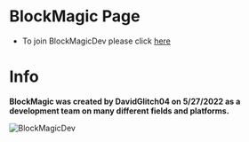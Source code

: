 # BlockMagic Page
- To join BlockMagicDev please click [here](https://docs.google.com/forms/d/1iTJHe_lo9ZRicn9gmLAAfG9-G4vkO_WePBvAypGrEPM)

# Info
**BlockMagic was created by DavidGlitch04 on 5/27/2022 as a development team on many different fields and platforms.**

![BlockMagicDev](https://avatars.githubusercontent.com/u/98719943?s=200&v=4)
